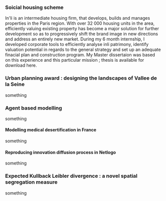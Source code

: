 

### Soicial housing scheme
In'li is an intermediate housing firm, that develops, builds and manages properties in the Paris region. With over 32 000 housing units in the area, efficiently valuing existing property has become a major solution for further development so as to progressively shift the brand image in new directions and address an entirely new market. During my 6 month internship, I developed corporate tools to efficiently analyse inli patrimony, identify valuation potential in regards to the general strategy and set up an adequate finacial plan and construction program. My Master dissertaion was based on this experience and this particular mission ; thesis is available for download here.

### Urban planning award : designing the landscapes of Vallee de la Seine
something 

### Agent based modelling
something
#### Modelling medical desertification in France
something
#### Reproducing innovation diffusion process in Netlogo
something

### Expected Kullback Leibler divergence : a novel spatial segregation measure
something
